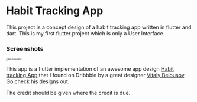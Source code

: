 #  Habit Tracking App

This project is a concept design of a habit tracking app written in flutter and dart. This is my first flutter project  which is only a User Interface.

### Screenshots 



<img src="/home/aakarshit/Projects_IDE/AndroidStudioProjects/Habit-Tracking-App/images/App-Screenshot.jpg" alt="App-Screenshot" style="zoom:33%;" />

This app is a flutter implementation of an awesome app design [Habit tracking App](https://dribbble.com/shots/11109255-Habit-tracking-App) that I found on Dribbble by a great designer [Vitaly Belousov](https://dribbble.com/VitalyDesign). Go check his designs out.

The credit should be given where the credit is due.